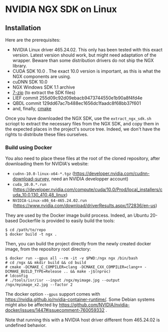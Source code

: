 # NVIDIA NGX SDK on Linux

## Installation

Here are the prerequisites:

* NVIDIA Linux driver 465.24.02. This only has been tested with this exact
  version.  Latest version should work, but might need adaptation of the
  wrapper. Beware than some distribution drivers do not ship the NGX library.
* CUDA SDK 10.0 . The exact 10.0 version is important, as this is what the NGX
  components are using.
* cuDNN SDK 10.0
* NGX Windows SDK 1.1 archive
* [7-zip](https://www.7-zip.org/) (to extract the SDK files)
* LIEF commit 255d09c92d09ebacb9473744550e1b90a8f4fd4e
* QBDL commit 129dd67ac7b488ec1656dc1faadc8f68bb37f601
* and, finally, [cmake](https://cmake.org/)

Once you have downloaded the NGX SDK, use the ``extract_ngx_sdk.sh`` scriopt to
extract the necessary files from the NGX SDK, and copy them in the expected
places in the project's source tree. Indeed, we don't have the rights to
distribute these files ourselves.

### Build using Docker

You also need to place these files at the root of the cloned repository, after downloading them for NVIDIA's website:

* ``cudnn-10.0-linux-x64-*.tgz`` (https://developer.nvidia.com/cudnn-download-survey, need an NVIDIA developper account)
* ``cuda_10.0.*.run`` (https://developer.nvidia.com/compute/cuda/10.0/Prod/local_installers/cuda_10.0.130_410.48_linux)
* ``NVIDIA-Linux-x86_64-465.24.02.run`` (https://www.nvidia.com/download/driverResults.aspx/172836/en-us)

They are used by the Docker image build process. Indeed, an Ubuntu 20-based
Dockerfile is provided to easily build the tools:

```
$ cd /path/to/repo
$ docker build -t ngx .
```

Then, you can build the project directly from the newly created docker image,
from the repository root directory:

```
$ docker run --gpus all --rm -it -v $PWD:/ngx ngx /bin/bash
# cd /ngx && mkdir build && cd build
# cmake -DCMAKE_C_COMPILER=clang -DCMAKE_CXX_COMPILER=clang++ -DCMAKE_BUILD_TYPE=Release .. && make -j$(nproc)
# ldconfig
# ./tools/isr/isr --input /ngx/myimage.jpg --output /ngx/myimage_x2.jpg --factor 2
```

The docker option ``--gpus`` support comes with
https://nvidia.github.io/nvidia-container-runtime/. Some Debian systems might
also be affected by
https://github.com/NVIDIA/nvidia-docker/issues/1447#issuecomment-760059332 .

Note that running this with a NVIDIA host driver different from 465.24.02 is
undefined behavior.
